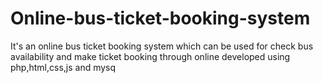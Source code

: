 # Online-bus-ticket-booking-system
It's an online bus ticket booking system which can be used for check bus availability and make ticket booking through online developed using php,html,css,js and mysq
